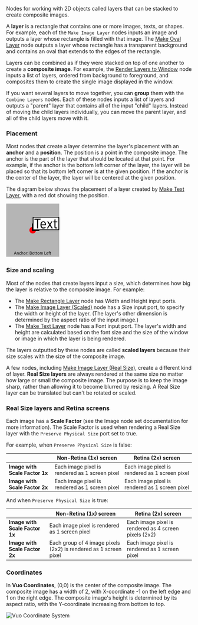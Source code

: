 Nodes for working with 2D objects called layers that can be stacked to create composite images.

A **layer** is a rectangle that contains one or more images, texts, or shapes. For example, each of the `Make Image Layer` nodes inputs an image and outputs a layer whose rectangle is filled with that image. The [Make Oval Layer](vuo-node://vuo.layer.make.oval2) node outputs a layer whose rectangle has a transparent background and contains an oval that extends to the edges of the rectangle.

Layers can be combined as if they were stacked on top of one another to create a **composite image**. For example, the [Render Layers to Window](vuo-node://vuo.layer.render.window2) node inputs a list of layers, ordered from background to foreground, and composites them to create the single image displayed in the window.

If you want several layers to move together, you can **group** them with the `Combine Layers` nodes. Each of these nodes inputs a list of layers and outputs a "parent" layer that contains all of the input "child" layers. Instead of moving the child layers individually, you can move the parent layer, and all of the child layers move with it.


### Placement

Most nodes that create a layer determine the layer's placement with an **anchor** and a **position**. The position is a point in the composite image. The anchor is the part of the layer that should be located at that point. For example, if the anchor is the bottom left corner of the layer, the layer will be placed so that its bottom left corner is at the given position. If the anchor is the center of the layer, the layer will be centered at the given position.

The diagram below shows the placement of a layer created by [Make Text Layer](vuo-node://vuo.layer.make.text2), with a red dot showing the position.

![](anchor.png)


### Size and scaling

Most of the nodes that create layers input a size, which determines how big the layer is relative to the composite image. For example:

   - The [Make Rectangle Layer](vuo-node://vuo.layer.make.rect) node has Width and Height input ports.
   - The [Make Image Layer (Scaled)](vuo-node://vuo.layer.make.scaled) node has a Size input port, to specify the width or height of the layer. (The layer's other dimension is determined by the aspect ratio of the input image.)
   - The [Make Text Layer](vuo-node://vuo.layer.make.text2) node has a Font input port. The layer's width and height are calculated based on the font size and the size of the window or image in which the layer is being rendered.

The layers outputted by these nodes are called **scaled layers** because their size scales with the size of the composite image.

A few nodes, including [Make Image Layer (Real Size)](vuo-node://vuo.layer.make.realSize2), create a different kind of layer. **Real Size layers** are always rendered at the same size no matter how large or small the composite image. The purpose is to keep the image sharp, rather than allowing it to become blurred by resizing. A Real Size layer can be translated but can't be rotated or scaled.


### Real Size layers and Retina screens

Each image has a **Scale Factor** (see the Image node set documentation for more information).  The Scale Factor is used when rendering a Real Size layer with the `Preserve Physical Size` port set to true.

For example, when `Preserve Physical Size` is false:

&nbsp;                         | Non-Retina (1x) screen                         | Retina (2x) screen
------------------------------ | ---------------------------------------------- | ----------------------------------------------
**Image with Scale Factor 1x** | Each image pixel is rendered as 1 screen pixel | Each image pixel is rendered as 1 screen pixel
**Image with Scale Factor 2x** | Each image pixel is rendered as 1 screen pixel | Each image pixel is rendered as 1 screen pixel

And when `Preserve Physical Size` is true:

&nbsp;                         | Non-Retina (1x) screen                                           | Retina (2x) screen
------------------------------ | ---------------------------------------------------------------- | -----------------------------------------------------
**Image with Scale Factor 1x** | Each image pixel is rendered as 1 screen pixel                   | Each image pixel is rendered as 4 screen pixels (2x2)
**Image with Scale Factor 2x** | Each group of 4 image pixels (2x2) is rendered as 1 screen pixel | Each image pixel is rendered as 1 screen pixel


### Coordinates

In **Vuo Coordinates**, (0,0) is the center of the composite image. The composite image has a width of 2, with X-coordinate -1 on the left edge and 1 on the right edge. The composite image's height is determined by its aspect ratio, with the Y-coordinate increasing from bottom to top. 

![Vuo Coordinate System](vuo-coordinates-transparent.png)
